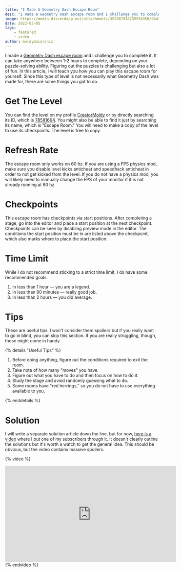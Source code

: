 ```yaml
---
title: "I Made A Geometry Dash Escape Room"
desc: "I made a Geometry Dash escape room and I challenge you to complete it. It takes about 1-2 hours to complete."
image: https://media.discordapp.net/attachments/392087938239954950/944330123384070224/escape_room_png.png?width=1202&height=676
date: 2022-03-05
tags:
    - featured
    - video
author: moldymacaronix
---
```


I made a [Geometry Dash escape room](https://youtu.be/Ri6OccFOJQg) and I challenge you to complete it. It can take anywhere between 1-2 hours to complete, depending on your puzzle-solving ability. Figuring out the puzzles is challenging but also a lot of fun. In this article, I will teach you how you can play this escape room for yourself. Since this type of level is not necessarily what Geometry Dash was made for, there are some things you got to do.

# Get The Level

You can find the level on my profile [CreatorMoldy](https://gdbrowser.com/u/CreatorMoldy) or by directly searching its ID, which is [78581694](https://gdbrowser.com/78581694). You might also be able to find it just by searching its name, which is "Escape Room." You will need to make a copy of the level to use its checkpoints. The level is free to copy.

# Refresh Rate

The escape room only works on 60 hz. If you are using a FPS physics mod, make sure you disable level kicks anticheat and speedhack anticheat in order to not get kicked from the level. If you do not have a physics mod, you will likely need to manually change the FPS of your monitor if it is not already running at 60 hz.

# Checkpoints

This escape room has checkpoints via start positions. After completing a stage, go into the editor and place a start position at the next checkpoint. Checkpoints can be seen by disabling preview mode in the editor. The conditions the start position must be in are listed above the checkpoint, which also marks where to place the start position.

<!-- Consider "expert mode" to be completing the escape room without checkpoints. I do not recommend attempting this, *especially* if it is your first time. -->

# Time Limit

While I do not recommend sticking to a strict time limit, I do have some recommended goals.

1. In less than 1 hour — you are a legend.
2. In less than 90 minutes — really good job.
3. In less than 2 hours — you did average.

# Tips

These are useful tips. I won't consider them spoilers but if you really want to go in blind, you can skip this section. If you are really struggling, though, these might come in handy.

{% details "Useful Tips" %}

1. Before doing anything, figure out the conditions required to exit the room.
2. Take note of how many "moves" you have.
3. Figure out what you have to do and then focus on how to do it.
4. Study the stage and avoid randomly guessing what to do.
5. Some rooms have "red herrings," so you do not have to use everything available to you.

{% enddetails %}

# Solution

I will write a separate solution article down the line, but for now, [here is a video](https://youtu.be/Ri6OccFOJQg) where I put one of my subscribers through it. It doesn't clearly outline the solutions but it's worth a watch to get the general idea. This should be obvious, but the video contains massive spoilers.

{% video %}
<iframe width="560" height="315" src="https://www.youtube.com/embed/Ri6OccFOJQg" title="YouTube video player" frameborder="0" allow="accelerometer; autoplay; clipboard-write; encrypted-media; gyroscope; picture-in-picture" allowfullscreen></iframe>
{% endvideo %}